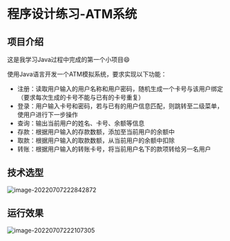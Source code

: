 # 程序设计练习-ATM系统

## 项目介绍

这是我学习Java过程中完成的第一个小项目😄

使用Java语言开发一个ATM模拟系统，要求实现以下功能：

- 注册：读取用户输入的用户名称和用户密码，随机生成一个卡号与该用户绑定（要求每次生成的卡号不能与已有的卡号重复）
- 登录：用户输入卡号和密码，若与已有的用户信息匹配，则跳转至二级菜单，使用户进行下一步操作
- 查询：输出当前用户的姓名、卡号、余额等信息
- 存款：根据用户输入的存款数额，添加至当前用户的余额中
- 取款：根据用户输入的取款数额，从当前用户的余额中扣除
- 转账：根据用户输入的转账卡号，将当前用户名下的款项转给另一名用户



## 技术选型

![image-20220707222842872](https://yvling-typora-image-1257337367.cos.ap-nanjing.myqcloud.com/typora/image-20220707222842872.png)



## 运行效果

![image-20220707222107305](https://yvling-typora-image-1257337367.cos.ap-nanjing.myqcloud.com/typora/image-20220707222107305.png)
